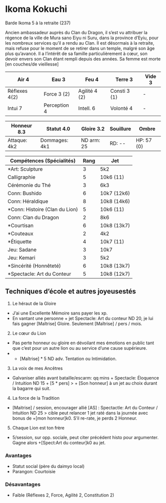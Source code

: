 # Ikoma Kokuchi

Barde Ikoma 5 à la retraite (237)

Ancien ambassadeur auprès du Clan du Dragon, il s’est vu attribuer la régence de
la ville de Mura sano Eiyu ni Suru, dans la province d’Eyiu, pour les nombreux
services qu’il a rendu au Clan. Il est désormais à la retraite, mais refuse pour
le moment de se retirer dans un temple, malgré son âge plus qu’avancé. Il a
l’intérêt de sa famille particulièrement à cœur, son devoir envers son Clan étant
rempli depuis des années. Sa femme est morte [en couches/de vieillesse]


| **Air** 4     | **Eau** 3     | **Feu** 4     | **Terre** 3   | **Vide** 3
| ------------- | ------------- | ------------- | ------------- | -------------
| Réflexes 4(2) | Force 3 (2)   | Agilité 4 (2) | Consti 3 (1)  | -
| Intui 7       | Perception 4  | Intell. 6     | Volonté 4     | -

| Honneur 8.3   | Statut 4.0    | Gloire 3.2    | Souillure     | Ombre
| ------------- | ------------- | ------------- | ------------- | -------------
| Attaque: 4k2  | Dommages: 4k1 | ND arm: 25    | RD: --        | HP: 57 (0)

| Compétences (Spécialités)                     | Rang  | Jet
| --------------------------------------------- | ----- | -------
| *Art: Sculpture                               | 3     | 5k2
| Calligraphie                                  | 5     | 10k6 (11)
| Cérémonie du Thé                              | 3     | 6k3
| Conn: Bushido                                 | 6     | 10k7 (12k6)
| Conn: Héraldique                              | 8     | 10k8 (14k6)
| *Conn: Histoire (Clan du Lion)                | 5     | 10k6 (11)
| Conn: Clan du Dragon                          | 2     | 8k6
| *Courtisan                                    | 6     | 10k8 (13k7)
| *Couteaux                                     | 2     | 4k2
| *Étiquette                                    | 4     | 10k7 (11)
| Jeu: Sadane                                   | 3     | 10k7
| Jeu: Kemari                                   | 3     | 5k2
| *Sincérité (Honnêteté)                        | 6     | 10k8 (13k7)
| *Spectacle: Art du Conteur                    | 5     | 10k8 (12k7)




## Techniques d’école et autres joyeusestés

1. Le héraut de la Gloire
  * J’ai une Excellente Mémoire sans payer les xp.
  * En vantant une personne + jet Spectacle: Art du conteur ND 20, je lui fais
    gagner [Maîtrise] Gloire. Seulement [Maîtrise] / pers / mois.
2. Le cœur du Lion
  * Pas perte honneur ou gloire en dévoilant mes émotions en public tant que c’est
    pour un autre lion ou au service d’une cause supérieure.
  * + [Maîtrise] * 5 ND adv. Tentation ou Intimidation.
3. La voix de mes Ancêtres
  * Galvaniser alliés avant bataille/escarm: qq mins + Spectacle: Éloquence /
    Intuition ND 15 + [5 * pers] > + [Son honneur] à un jet au choix durant la
    bagarre qui suit.
4. La force de la Tradition
  * [Maitrise] / session, encourager allié [AS] : Spectactle: Art du Conteur /
    Intuition ND 25 > cible peut relancer 1 jet raté dans la journée avec bonus
    de +[mon honneur]k0. S’il re-rate, je perds 2 Honneur.
5. Chaque Lion est ton frère
  * 5/session, sur opp. sociale, peut citer précédent histo pour argumenter. Gagne
    alors +[Spect:Art du conteur]k0 au jet. 

### Avantages

* Statut social (père du daimyo local)
* Parangon: Courtoisie

### Désavantages

* Faible (Réflexes 2, Force, Agilité 2, Constitution 2)
